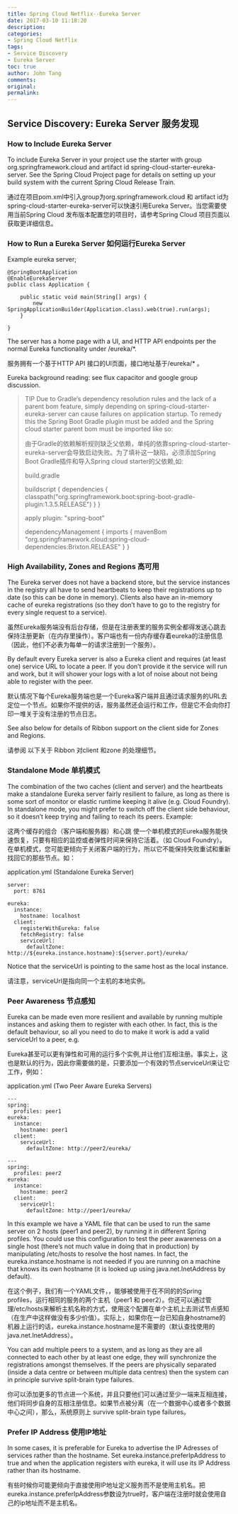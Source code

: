 ```yaml
---
title: Spring Cloud Netflix--Eureka Server
date: 2017-03-10 11:18:20
description: 
categories:
- Spring Cloud Netflix
tags:
- Service Discovery
- Eureka Server
toc: true
author: John Tang
comments:
original:
permalink: 
---
```


## Service Discovery: Eureka Server 服务发现

### How to Include Eureka Server
To include Eureka Server in your project use the starter with group org.springframework.cloud and artifact id spring-cloud-starter-eureka-server. See the Spring Cloud Project page for details on setting up your build system with the current Spring Cloud Release Train.

通过在项目pom.xml中引入group为org.springframework.cloud 和 artifact id为spring-cloud-starter-eureka-server可以快速引用Eureka Server。当您需要使用当前Spring Cloud 发布版本配置您的项目时，请参考Spring Cloud 项目页面以获取更详细信息。

### How to Run a Eureka Server 如何运行Eureka Server

Example eureka server;

	@SpringBootApplication
	@EnableEurekaServer
	public class Application {
	
	    public static void main(String[] args) {
	        new SpringApplicationBuilder(Application.class).web(true).run(args);
	    }
	
	}

The server has a home page with a UI, and HTTP API endpoints per the normal Eureka functionality under /eureka/*.

服务拥有一个基于HTTP API 接口的UI页面，接口地址基于/eureka/* 。
<!-- more -->
Eureka background reading: see flux capacitor and google group discussion.



> TIP
> Due to Gradle’s dependency resolution rules and the lack of a parent bom feature, simply depending on spring-cloud-starter-eureka-server can cause failures on application startup. To remedy this the Spring Boot Gradle plugin must be added and the Spring cloud starter parent bom must be imported like so:
> 
> 由于Gradle的依赖解析规则缺乏父依赖，单纯的依靠spring-cloud-starter-eureka-server会导致启动失败。为了填补这一缺陷，必须添加Spring Boot Gradle插件和导入Spring cloud starter的父依赖,如:
> 
> build.gradle
> 
> 	buildscript {
> 	  dependencies {
> 	    classpath("org.springframework.boot:spring-boot-gradle-plugin:1.3.5.RELEASE")
> 	  }
> 	}
> 
> apply plugin: "spring-boot"
> 
> 	dependencyManagement {
> 	  imports {
> 	    mavenBom "org.springframework.cloud:spring-cloud-dependencies:Brixton.RELEASE"
> 	  }
> 	}


### High Availability, Zones and Regions 高可用
The Eureka server does not have a backend store, but the service instances in the registry all have to send heartbeats to keep their registrations up to date (so this can be done in memory). Clients also have an in-memory cache of eureka registrations (so they don’t have to go to the registry for every single request to a service).

虽然Eureka服务端没有后台存储，但是在注册表里的服务实例全都得发送心跳去保持注册更新（在内存里操作）。客户端也有一份内存缓存着eureka的注册信息（因此，他们不必表为每单一的请求注册到一个服务）。

By default every Eureka server is also a Eureka client and requires (at least one) service URL to locate a peer. If you don’t provide it the service will run and work, but it will shower your logs with a lot of noise about not being able to register with the peer.

默认情况下每个Eureka服务端也是一个Eureka客户端并且通过请求服务的URL去定位一个节点。如果你不提供的话，服务虽然还会运行和工作，但是它不会向你打印一堆关于没有注册的节点日志。

See also below for details of Ribbon support on the client side for Zones and Regions.

请参阅 以下关于 Ribbon 对client 和zone 的处理细节。

### Standalone Mode 单机模式
The combination of the two caches (client and server) and the heartbeats make a standalone Eureka server fairly resilient to failure, as long as there is some sort of monitor or elastic runtime keeping it alive (e.g. Cloud Foundry). In standalone mode, you might prefer to switch off the client side behaviour, so it doesn’t keep trying and failing to reach its peers. Example:

这两个缓存的组合（客户端和服务器）和心跳 使一个单机模式的Eureka服务能快速恢复，只要有相应的监控或者弹性时间来保持它活着。（如 Cloud Foundry）。 在单机模式，您可能更倾向于关闭客户端的行为，所以它不能保持失败重试和重新找回它的那些节点。如：


application.yml (Standalone Eureka Server)

	server:
	  port: 8761
	
	eureka:
	  instance:
	    hostname: localhost
	  client:
	    registerWithEureka: false
	    fetchRegistry: false
	    serviceUrl:
	      defaultZone: http://${eureka.instance.hostname}:${server.port}/eureka/

Notice that the serviceUrl is pointing to the same host as the local instance.

请注意，serviceUrl是指向同一个主机的本地实例。

### Peer Awareness 节点感知
Eureka can be made even more resilient and available by running multiple instances and asking them to register with each other. In fact, this is the default behaviour, so all you need to do to make it work is add a valid serviceUrl to a peer, e.g.

Eureka甚至可以更有弹性和可用的运行多个实例,并让他们互相注册。事实上，这也是默认的行为，因此你需要做的是，只要添加一个有效的节点serviceUrl来让它工作，例如：

application.yml (Two Peer Aware Eureka Servers)

	---
	spring:
	  profiles: peer1
	eureka:
	  instance:
	    hostname: peer1
	  client:
	    serviceUrl:
	      defaultZone: http://peer2/eureka/
	
	---
	spring:
	  profiles: peer2
	eureka:
	  instance:
	    hostname: peer2
	  client:
	    serviceUrl:
	      defaultZone: http://peer1/eureka/

In this example we have a YAML file that can be used to run the same server on 2 hosts (peer1 and peer2), by running it in different Spring profiles. You could use this configuration to test the peer awareness on a single host (there’s not much value in doing that in production) by manipulating /etc/hosts to resolve the host names. In fact, the eureka.instance.hostname is not needed if you are running on a machine that knows its own hostname (it is looked up using java.net.InetAddress by default).

在这个例子，我们有一个YAML文件，，能够被使用于在不同的的Spring profiles，运行相同的服务的两个主机（peer1 和 peer2）。你还可以通过管理/etc/hosts来解析主机名称的方式，使用这个配置在单个主机上去测试节点感知（在生产中这样做没有多少价值）。实际上，如果你在一台已知自身hostname的机器上运行的话，eureka.instance.hostname是不需要的（默认查找使用的java.net.InetAddress）。

You can add multiple peers to a system, and as long as they are all connected to each other by at least one edge, they will synchronize the registrations amongst themselves. If the peers are physically separated (inside a data centre or between multiple data centres) then the system can in principle survive split-brain type failures.

你可以添加更多的节点进一个系统，并且只要他们可以通过至少一端来互相连接，他们将同步自身的互相注册信息。如果节点被分离（在一个数据中心或者多个数据中心之间），那么，系统原则上 survive split-brain type failures。

### Prefer IP Address  使用IP地址
In some cases, it is preferable for Eureka to advertise the IP Adresses of services rather than the hostname. Set eureka.instance.preferIpAddress to true and when the application registers with eureka, it will use its IP Address rather than its hostname.

有些时候你可能更倾向于直接使用IP地址定义服务而不是使用主机名。把eureka.instance.preferIpAddress参数设为true时，客户端在注册时就会使用自己的ip地址而不是主机名。
